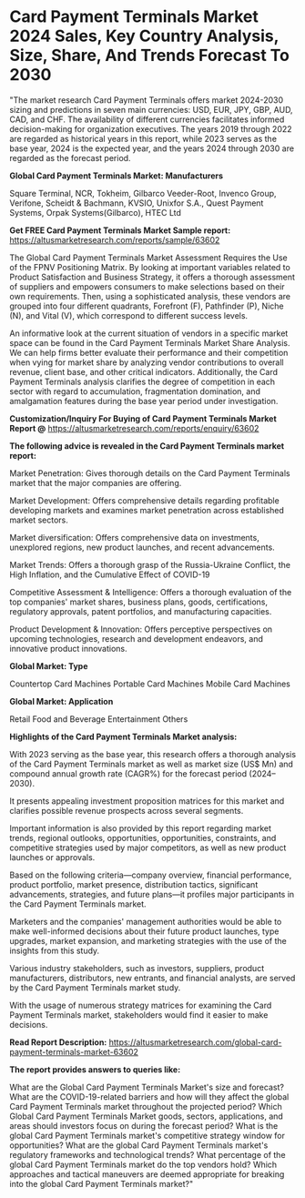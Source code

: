 <h1>Card Payment Terminals Market 2024 Sales, Key Country Analysis, Size, Share, And Trends Forecast To 2030</h1>

"The market research Card Payment Terminals offers market 2024-2030 sizing and predictions in seven main currencies: USD, EUR, JPY, GBP, AUD, CAD, and CHF. The availability of different currencies facilitates informed decision-making for organization executives. The years 2019 through 2022 are regarded as historical years in this report, while 2023 serves as the base year, 2024 is the expected year, and the years 2024 through 2030 are regarded as the forecast period.

<b>Global Card Payment Terminals Market: Manufacturers</b>

Square Terminal, NCR, Tokheim, Gilbarco Veeder-Root, Invenco Group, Verifone, Scheidt & Bachmann, KVSIO, Unixfor S.A., Quest Payment Systems, Orpak Systems(Gilbarco), HTEC Ltd

<b>Get FREE Card Payment Terminals Market Sample report:</b> <a href="https://altusmarketresearch.com/reports/sample/63602">https://altusmarketresearch.com/reports/sample/63602</a>

The Global Card Payment Terminals Market Assessment Requires the Use of the FPNV Positioning Matrix. By looking at important variables related to Product Satisfaction and Business Strategy, it offers a thorough assessment of suppliers and empowers consumers to make selections based on their own requirements. Then, using a sophisticated analysis, these vendors are grouped into four different quadrants, Forefront (F), Pathfinder (P), Niche (N), and Vital (V), which correspond to different success levels.

An informative look at the current situation of vendors in a specific market space can be found in the Card Payment Terminals Market Share Analysis. We can help firms better evaluate their performance and their competition when vying for market share by analyzing vendor contributions to overall revenue, client base, and other critical indicators. Additionally, the Card Payment Terminals analysis clarifies the degree of competition in each sector with regard to accumulation, fragmentation domination, and amalgamation features during the base year period under investigation.

<b>Customization/Inquiry For Buying of Card Payment Terminals Market Report @</b> <a href="https://altusmarketresearch.com/reports/enquiry/63602">https://altusmarketresearch.com/reports/enquiry/63602</a>

<b>The following advice is revealed in the Card Payment Terminals market report:</b>

Market Penetration: Gives thorough details on the Card Payment Terminals market that the major companies are offering.

Market Development: Offers comprehensive details regarding profitable developing markets and examines market penetration across established market sectors.

Market diversification: Offers comprehensive data on investments, unexplored regions, new product launches, and recent advancements.

Market Trends: Offers a thorough grasp of the Russia-Ukraine Conflict, the High Inflation, and the Cumulative Effect of COVID-19

Competitive Assessment & Intelligence: Offers a thorough evaluation of the top companies' market shares, business plans, goods, certifications, regulatory approvals, patent portfolios, and manufacturing capacities.

Product Development & Innovation: Offers perceptive perspectives on upcoming technologies, research and development endeavors, and innovative product innovations.

<b>Global Market: Type</b>

Countertop Card Machines
Portable Card Machines
Mobile Card Machines

<b>Global Market: Application</b>

Retail
Food and Beverage
Entertainment
Others


<b>Highlights of the Card Payment Terminals Market analysis:</b>

With 2023 serving as the base year, this research offers a thorough analysis of the Card Payment Terminals market as well as market size (US$ Mn) and compound annual growth rate (CAGR%) for the forecast period (2024–2030).

It presents appealing investment proposition matrices for this market and clarifies possible revenue prospects across several segments.

Important information is also provided by this report regarding market trends, regional outlooks, opportunities, opportunities, constraints, and competitive strategies used by major competitors, as well as new product launches or approvals.

Based on the following criteria—company overview, financial performance, product portfolio, market presence, distribution tactics, significant advancements, strategies, and future plans—it profiles major participants in the Card Payment Terminals market.

Marketers and the companies' management authorities would be able to make well-informed decisions about their future product launches, type upgrades, market expansion, and marketing strategies with the use of the insights from this study.

Various industry stakeholders, such as investors, suppliers, product manufacturers, distributors, new entrants, and financial analysts, are served by the Card Payment Terminals market study.

With the usage of numerous strategy matrices for examining the Card Payment Terminals market, stakeholders would find it easier to make decisions.

<b>Read Report Description:</b> <a href="https://altusmarketresearch.com/global-card-payment-terminals-market-63602">https://altusmarketresearch.com/global-card-payment-terminals-market-63602</a>

<b>The report provides answers to queries like:</b>

What are the Global Card Payment Terminals Market's size and forecast?
What are the COVID-19-related barriers and how will they affect the global Card Payment Terminals market throughout the projected period?
Which Global Card Payment Terminals Market goods, sectors, applications, and areas should investors focus on during the forecast period?
What is the global Card Payment Terminals market's competitive strategy window for opportunities?
What are the global Card Payment Terminals market's regulatory frameworks and technological trends?
What percentage of the global Card Payment Terminals market do the top vendors hold?
Which approaches and tactical maneuvers are deemed appropriate for breaking into the global Card Payment Terminals market?"
